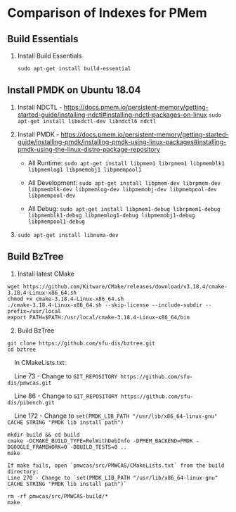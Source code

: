 # Comparison of Indexes for PMem

## Build Essentials
1. Install Build Essentials

   `sudo apt-get install build-essential`

## Install PMDK on Ubuntu 18.04
1. Install NDCTL - https://docs.pmem.io/persistent-memory/getting-started-guide/installing-ndctl#installing-ndctl-packages-on-linux
    `sudo apt-get install libndctl-dev libndctl6 ndctl`

2. Install PMDK - https://docs.pmem.io/persistent-memory/getting-started-guide/installing-pmdk/installing-pmdk-using-linux-packages#installing-pmdk-using-the-linux-distro-package-repository

    * All Runtime: 
`sudo apt-get install libpmem1 librpmem1 libpmemblk1 libpmemlog1 libpmemobj1 libpmempool1`

    * All Development: 
`sudo apt-get install libpmem-dev librpmem-dev libpmemblk-dev libpmemlog-dev libpmemobj-dev libpmempool-dev libpmempool-dev`

    * All Debug:
`sudo apt-get install libpmem1-debug librpmem1-debug libpmemblk1-debug libpmemlog1-debug libpmemobj1-debug libpmempool1-debug`

3.  `sudo apt-get install libnuma-dev`

## Build BzTree
1. Install latest CMake
```
wget https://github.com/Kitware/CMake/releases/download/v3.18.4/cmake-3.18.4-Linux-x86_64.sh
chmod +x cmake-3.18.4-Linux-x86_64.sh
./cmake-3.18.4-Linux-x86_64.sh --skip-license --include-subdir --prefix=/usr/local
export PATH=$PATH:/usr/local/cmake-3.18.4-Linux-x86_64/bin
```
2. Build BzTree
```
git clone https://github.com/sfu-dis/bztree.git
cd bztree
```
&nbsp;&nbsp;&nbsp;&nbsp;In CMakeLists.txt:

&nbsp;&nbsp;&nbsp;&nbsp;Line 73 - Change to `GIT_REPOSITORY https://github.com/sfu-dis/pmwcas.git`

&nbsp;&nbsp;&nbsp;&nbsp;Line 86 - Change to `GIT_REPOSITORY https://github.com/sfu-dis/pibench.git`

&nbsp;&nbsp;&nbsp;&nbsp;Line 172 - Change to `set(PMDK_LIB_PATH "/usr/lib/x86_64-linux-gnu" CACHE STRING "PMDK lib install path")`
```
mkdir build && cd build
cmake -DCMAKE_BUILD_TYPE=RelWithDebInfo -DPMEM_BACKEND=PMDK -DGOOGLE_FRAMEWORK=0 -DBUILD_TESTS=0 ..
make
```
    If make fails, open `pmwcas/src/PMWCAS/CMakeLists.txt` from the build directory:
    Line 270 - Change to `set(PMDK_LIB_PATH "/usr/lib/x86_64-linux-gnu" CACHE STRING "PMDK lib install path")`
```
rm -rf pmwcas/src/PMWCAS-build/*
make
```
